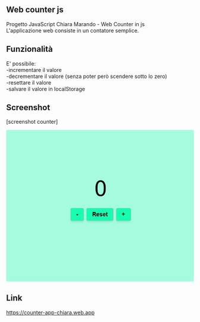 ## Web counter js

Progetto JavaScript Chiara Marando - Web Counter in js <br>
L'applicazione web consiste in un contatore semplice.

## Funzionalità

E' possibile: <br>
-incrementare il valore <br>
-decrementare il valore (senza poter però scendere sotto lo zero) <br>
-resettare il valore <br>
-salvare il valore in localStorage <br>

## Screenshot
[screenshot counter]
<p align="center">
  <img src="img/screenshot-counter.png" alt="Screenshot del progetto" width="600">
</p>

## Link

https://counter-app-chiara.web.app
